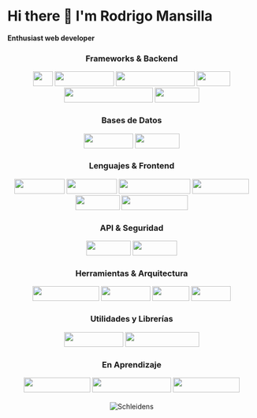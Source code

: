 # Hi there 👋 I'm Rodrigo Mansilla
  **Enthusiast web developer** 

<div align="center">

  <!-- Frameworks & Tecnologías Backend -->
  <h3>Frameworks & Backend</h3>
    <img src="https://img.shields.io/badge/C%23-239120?logo=csharp&logoColor=white" width="40" height="30">
  <img src="https://img.shields.io/badge/.NET%20Core-512BD4?logo=.NET&logoColor=white" width="120" height="30">
  <img src="https://img.shields.io/badge/.NET%20Framework-5C2D91?logo=.NET&logoColor=white" width="160" height="30">
  <img src="https://img.shields.io/badge/MVC-68217A" width="68" height="30">
  <img src="https://img.shields.io/badge/Entity%20Framework-512BD4" width="180" height="30">
  <img src="https://img.shields.io/badge/LINQ-512BD4?logo=.NET&logoColor=white" width="90" height="30">

  <br>

  <!-- Bases de Datos -->
  <h3>Bases de Datos</h3>
  <img src="https://img.shields.io/badge/Sql%20Server-CC2927" width="100" height="30">
  <img src="https://img.shields.io/badge/MySQL-00758F?logo=mysql&logoColor=white" width="90" height="30">

  <br>

  <!-- Lenguajes & Frontend -->
  <h3>Lenguajes & Frontend</h3>
  <img src="https://img.shields.io/badge/HTML-E34F26?logo=html5&logoColor=white" width="102" height="30">
  <img src="https://img.shields.io/badge/CSS-1572B6?logo=css3&logoColor=white" width="102" height="30">
  <img src="https://img.shields.io/badge/JavaScript-F7DF1E?logo=javascript" width="145" height="30">
  <img src="https://img.shields.io/badge/jQuery-0769AD?logo=jquery&logoColor=white" width="115" height="30">
  <img src="https://img.shields.io/badge/AJAX-2C3E50?logo=javascript&logoColor=white" width="90" height="30">
  <img src="https://img.shields.io/badge/Bootstrap-7952B3?logo=bootstrap&logoColor=white" width="135" height="30">

  <br>

  <!-- API & Seguridad -->
  <h3>API & Seguridad</h3>
  <img src="https://img.shields.io/badge/REST%20APIs-0082C9?logo=api&logoColor=white" width="90" height="30">
  <img src="https://img.shields.io/badge/JWT-FF8C00?logo=jsonwebtokens&logoColor=white" width="90" height="30">

  <br>
  <!-- Herramientas & Arquitectura -->
  <h3>Herramientas & Arquitectura</h3>
  <img src="https://img.shields.io/badge/Swagger-85EA2D?logo=swagger&logoColor=black" width="135" height="30">
  <img src="https://img.shields.io/badge/Docker-2496ED?logo=docker&logoColor=white" width="100" height="30">
  <img src="https://img.shields.io/badge/Git-F05032?logo=git&logoColor=white" width="75" height="30">
  <img src="https://img.shields.io/badge/CQRS-0865A6?logo=architecture&logoColor=white" width="80" height="30">
  

    
  <!-- Utilidades y Librerías -->
  <h3>Utilidades y Librerías</h3>
  <img src="https://img.shields.io/badge/AutoMapper-6E57E0?logo=automapper&logoColor=white" width="120" height="30">
  <img src="https://img.shields.io/badge/FluentValidation-0FAF8D?logo=validation&logoColor=white" width="150" height="30">

  <br>
  
  <!-- En Aprendizaje -->
  <h3>En Aprendizaje</h3>
  <img src="https://img.shields.io/badge/Angular-DD0031?logo=angular&logoColor=white" width="135" height="30">
  <img src="https://img.shields.io/badge/Microservicios-15AABF?logo=microservices&logoColor=white" width="160" height="30">
  <img src="https://img.shields.io/badge/MongoDB-47A248?logo=mongodb&logoColor=white" width="135" height="30">
 <br><br>
<img align="center" alt="Schleidens" src="https://cdn.dribbble.com/users/1059583/screenshots/4171367/coding-freak.gif" />

</div>






